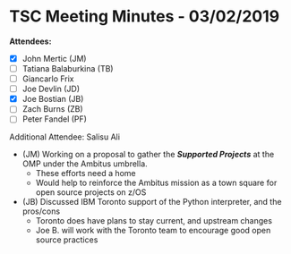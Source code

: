 # TSC Meeting Minutes - 03/02/2019

**Attendees:**

- [x] John Mertic (JM)
- [ ] Tatiana Balaburkina (TB)
- [ ] Giancarlo Frix
- [ ] Joe Devlin (JD)
- [x] Joe Bostian (JB)
- [ ] Zach Burns (ZB)
- [ ] Peter Fandel (PF)

Additional Attendee: Salisu Ali

- (JM) Working on a proposal to gather the _**Supported Projects**_ at the OMP under
  the Ambitus umbrella.
  - These efforts need a home
  - Would help to reinforce the Ambitus mission as a town square for open source
    projects on z/OS
- (JB) Discussed IBM Toronto support of the Python interpreter, and the pros/cons
  - Toronto does have plans to stay current, and upstream changes
  - Joe B. will work with the Toronto team to encourage good open source practices
